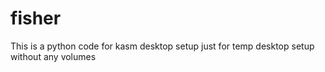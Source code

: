 # fisher
This is a python code for kasm desktop setup just for temp desktop setup without any volumes

